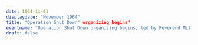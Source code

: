 ```yaml
---
date: 1964-11-01
displaydate: "November 1964"
title: "Operation Shut Down" organizing begins"
eventname: "Operation Shut Down organizing begins, led by Reverend Milton Galamison."
draft: false
---
```



